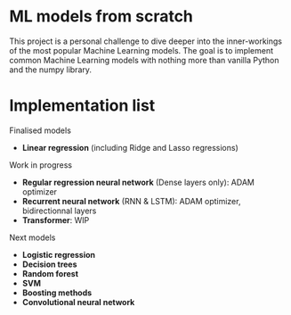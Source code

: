 # ML models from scratch

This project is a personal challenge to dive deeper into the inner-workings of the most popular Machine Learning models. The goal is to implement common Machine Learning models with nothing more than vanilla Python and the numpy library.

# Implementation list

Finalised models
- **Linear regression** (including Ridge and Lasso regressions)

Work in progress
- **Regular regression neural network** (Dense layers only): ADAM optimizer
- **Recurrent neural network** (RNN & LSTM): ADAM optimizer, bidirectionnal layers
- **Transformer**: WIP

Next models
- **Logistic regression**
- **Decision trees**
- **Random forest**
- **SVM** 
- **Boosting methods**
- **Convolutional neural network**